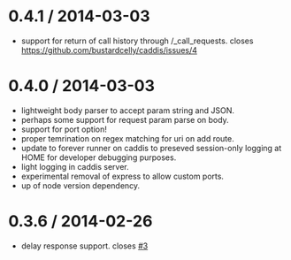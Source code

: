 0.4.1 / 2014-03-03
==================
  * support for return of call history through /_call_requests. closes https://github.com/bustardcelly/caddis/issues/4

0.4.0 / 2014-03-03
==================
  * lightweight body parser to accept param string and JSON.
  * perhaps some support for request param parse on body.
  * support for port option!
  * proper temrination on regex matching for uri on add route.
  * update to forever runner on caddis to preseved session-only logging at HOME for developer debugging purposes.
  * light logging in caddis server.
  * experimental removal of express to allow custom ports.
  * up of node version dependency.

0.3.6 / 2014-02-26
==================
  * delay response support. closes [#3](https://github.com/bustardcelly/caddis/issues/3)